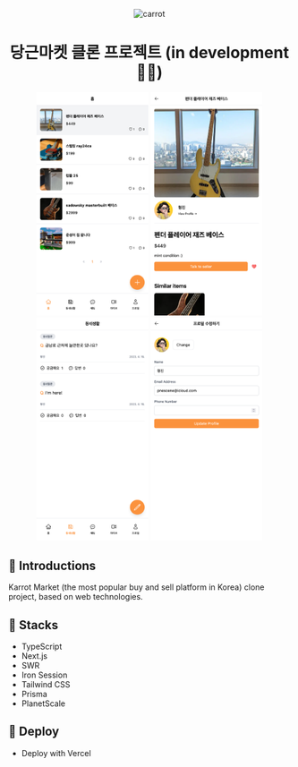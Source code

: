 <p align="center">
  <img alt="carrot" src="https://cdn-icons-png.flaticon.com/512/2224/2224115.png" width="60" />
</p>
<h1 align="center">
  당근마켓 클론 프로젝트 (in development 👨‍🔧)
</h1>

<div align="center">
  <img alt="home" src="./screenshots/home.png" width="200" />
  <img alt="product detail" src="./screenshots/product-detail.png" width="200" />
  <img alt="community" src="./screenshots/community.png" width="200" />
  <img alt="edit profile" src="./screenshots/edit-profile.png" width="200" />
</div>

## 🥕 Introductions

Karrot Market (the most popular buy and sell platform in Korea) clone project, based on web technologies.

## 🔧 Stacks

- TypeScript
- Next.js
- SWR
- Iron Session
- Tailwind CSS
- Prisma
- PlanetScale

## 🚀 Deploy

- Deploy with Vercel

